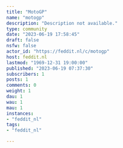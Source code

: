 ```yaml
---
title: "MotoGP" 
name: "motogp"
description: "Description not available."
type: community
date: "2023-06-19 17:58:45"
draft: false
nsfw: false
actor_id: "https://feddit.nl/c/motogp"
host: feddit.nl
lastmod: "1969-12-31 19:00:00"
published: "2023-06-19 07:37:30"
subscribers: 1
posts: 1
comments: 0
weight: 1
dau: 1
wau: 1
mau: 1
instances:
- "feddit_nl"
tags: 
- "feddit_nl"

---
```

